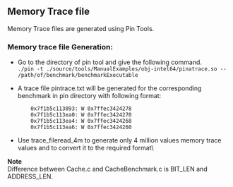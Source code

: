 ## Memory Trace file 
Memory Trace files are generated using Pin Tools.

### Memory trace file Generation:
- Go to the directory of pin tool and give the following command.\
         ```
         ./pin -t ./source/tools/ManualExamples/obj-intel64/pinatrace.so -- /path/of/benchmark/benchmarkExecutable
         ```

- A trace file pintrace.txt will be generated for the corresponding benchmark in pin directory with following format:
         
          0x7f1b5c113093: W 0x7ffec3424278
          0x7f1b5c113ea0: W 0x7ffec3424270
          0x7f1b5c113ea4: W 0x7ffec3424268
          0x7f1b5c113ea6: W 0x7ffec3424260
      
- Use trace_fileread_4m to generate only 4 million values memory trace values and to convert it to the required format\

**Note**\
    Difference between Cache.c and CacheBenchmark.c is BIT_LEN and ADDRESS_LEN. 
            
